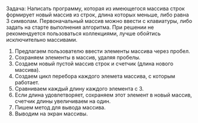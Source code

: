 Задача: Написать программу, которая из имеющегося массива строк формирует новый массив из строк, длина которых меньше, либо равна 3 символам. Первоначальный массив можно ввести с клавиатуры, либо задать на старте выполнения алгоритма. При решении не рекомендуется пользоваться коллекциями, лучше обойтись исключительно массивами.
1. Предлагаем пользователю ввести элементы массива через пробел.
2. Сохраняем элементы в массив, удаляя пробелы.
3. Создаем новый пустой массив строк и счетчик (длина нового массива).
4. Создаем цикл перебора каждого элемета массива, с которым работает.
5. Сравниваем каждый длину каждого элемента с 3.
6. Если длина удовлетворяет, сохраняем этот элемент в новый массив, счетчик длины увеличиваем на один.
7. Пишем метод для вывода массива.
8. Выводим на экран массивы.